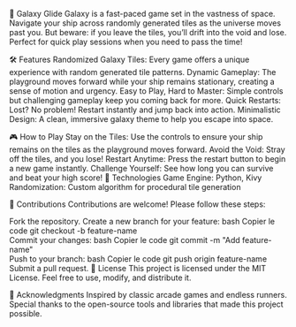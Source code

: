 🌌 Galaxy Glide
Galaxy is a fast-paced game set in the vastness of space. Navigate your ship across randomly generated tiles as the universe moves past you. But beware: if you leave the tiles, you’ll drift into the void and lose. Perfect for quick play sessions when you need to pass the time!

🛠 Features
Randomized Galaxy Tiles: Every game offers a unique experience with random generated tile patterns.
Dynamic Gameplay: The playground moves forward while your ship remains stationary, creating a sense of motion and urgency.
Easy to Play, Hard to Master: Simple controls but challenging gameplay keep you coming back for more.
Quick Restarts: Lost? No problem! Restart instantly and jump back into action.
Minimalistic Design: A clean, immersive galaxy theme to help you escape into space.


🎮 How to Play
Stay on the Tiles: Use the controls to ensure your ship remains on the tiles as the playground moves forward.
Avoid the Void: Stray off the tiles, and you lose!
Restart Anytime: Press the restart button to begin a new game instantly.
Challenge Yourself: See how long you can survive and beat your high score!
🧰 Technologies
Game Engine: Python, Kivy
Randomization: Custom algorithm for procedural tile generation


🙌 Contributions
Contributions are welcome! Please follow these steps:

Fork the repository.
Create a new branch for your feature:
bash
Copier le code
git checkout -b feature-name  
Commit your changes:
bash
Copier le code
git commit -m "Add feature-name"  
Push to your branch:
bash
Copier le code
git push origin feature-name  
Submit a pull request.
📄 License
This project is licensed under the MIT License. Feel free to use, modify, and distribute it.

🎤 Acknowledgments
Inspired by classic arcade games and endless runners.
Special thanks to the open-source tools and libraries that made this project possible.
